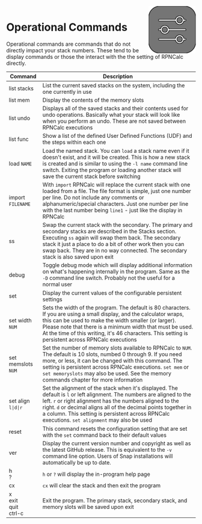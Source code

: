 <img align="right" width="125" src="../Images/OperationalCmds.png">

# Operational Commands

Operational commands are commands that do not directly impact your stack numbers. These tend to be display commands or those the interact with the the setting of RPNCalc directly.

|Command|Description  |
|-------|-------------|
|list stacks|List the current saved stacks on the system, including the one currently in use|
|list mem|Display the contents of the memory slots|
|list undo|Displays all of the saved stacks and their contents used for undo operations.  Basically what your stack will look like when you perform an undo.  These are not saved between RPNCalc executions|
|list func|Show a list of the defined User Defined Functions (UDF) and the steps within each one|
|load `NAME`|Load the named stack.  You can `load` a stack name even if it doesn't exist, and it will be created. This is how a new stack is created and is similar to using the `-l name` command line switch. Exiting the program or loading another stack will save the current stack before switching|
|import `FILENAME`|With `import` RPNCalc will replace the current stack with one loaded from a file.  The file format is simple, just one number per line.  Do not include any comments or alphanumeric/special characters.  Just one number per line with the last number being `line1` - just like the display in RPNCalc|
|ss|Swap the current stack with the secondary. The primary and secondary stacks are described in the Stacks section.  Executing `ss` again will swap them back.  The secondary stack it just a place to do a bit of other work then you can swap back.  They are in no way connected.  The secondary stack is also saved upon exit|
|debug|Toggle debug mode which will display additional information on what's happening internally in the program.  Same as the `-D` command line switch.  Probably not the useful for a normal user|
|set|Display the current values of the configurable persistent settings|
|set width `NUM`| Sets the width of the program.  The default is 80 characters. If you are using a small display, and the calculator wraps, this can be used to make the width smaller (or larger).  Please note that there is a minimum width that must be used.  At the time of this writing, it's 46 characters.  This setting is persistent across RPNCalc executions|
|set memslots `NUM`| Set the number of memory slots available to RPNCalc to `NUM`.  The default is 10 slots, numbed 0 through 9.  If you need more, or less, it can be changed with this command.  The setting is persistent across RPNCalc executions.  `set mem` or `set memoryslots` may also be used.  See the memory commands chapter for more information|
|set align `l\|d\|r`| Set the alignment of the stack when it's displayed.  The default is `l` or left alignment.  The numbers are aligned to the left.  `r` or right alignment has the numbers aligned to the right.  `d` or decimal aligns all of the decimal points together in a column.  This setting is persistent across RPNCalc executions. `set alignment` may also be used| 
|reset| This command resets the configuration setting that are set with the `set` command back to their default values|
|ver| Display the current version number and copyright as well as the latest GitHub release.  This is equivalent to the `-v` command line option.  Users of Snap installations will automatically be up to date.|
|h <br> ?|`h` or `?` will display the in-program help page|
|cx|`cx` will clear the stack and then exit the program|
|x <br>exit<br>quit<br>ctrl-c|Exit the program.  The primary stack, secondary stack, and memory slots will be saved upon exit|
